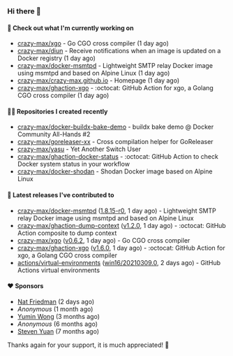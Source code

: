 ### Hi there 👋

#### 👷 Check out what I'm currently working on

- [crazy-max/xgo](https://github.com/crazy-max/xgo) - Go CGO cross compiler (1 day ago)
- [crazy-max/diun](https://github.com/crazy-max/diun) - Receive notifications when an image is updated on a Docker registry (1 day ago)
- [crazy-max/docker-msmtpd](https://github.com/crazy-max/docker-msmtpd) - Lightweight SMTP relay Docker image using msmtpd and based on Alpine Linux (1 day ago)
- [crazy-max/crazy-max.github.io](https://github.com/crazy-max/crazy-max.github.io) - Homepage (1 day ago)
- [crazy-max/ghaction-xgo](https://github.com/crazy-max/ghaction-xgo) - :octocat: GitHub Action for xgo, a Golang CGO cross compiler (1 day ago)

#### 👨‍💻 Repositories I created recently

- [crazy-max/docker-buildx-bake-demo](https://github.com/crazy-max/docker-buildx-bake-demo) - buildx bake demo @ Docker Community All-Hands #2
- [crazy-max/goreleaser-xx](https://github.com/crazy-max/goreleaser-xx) - Cross compilation helper for GoReleaser
- [crazy-max/yasu](https://github.com/crazy-max/yasu) - Yet Another Switch User
- [crazy-max/ghaction-docker-status](https://github.com/crazy-max/ghaction-docker-status) - :octocat: GitHub Action to check Docker system status in your workflow
- [crazy-max/docker-shodan](https://github.com/crazy-max/docker-shodan) - Shodan Docker image based on Alpine Linux

#### 🚀 Latest releases I've contributed to

- [crazy-max/docker-msmtpd](https://github.com/crazy-max/docker-msmtpd) ([1.8.15-r0](https://github.com/crazy-max/docker-msmtpd/releases/tag/1.8.15-r0), 1 day ago) - Lightweight SMTP relay Docker image using msmtpd and based on Alpine Linux
- [crazy-max/ghaction-dump-context](https://github.com/crazy-max/ghaction-dump-context) ([v1.2.0](https://github.com/crazy-max/ghaction-dump-context/releases/tag/v1.2.0), 1 day ago) - :octocat: GitHub Action composite to dump context
- [crazy-max/xgo](https://github.com/crazy-max/xgo) ([v0.6.2](https://github.com/crazy-max/xgo/releases/tag/v0.6.2), 1 day ago) - Go CGO cross compiler
- [crazy-max/ghaction-xgo](https://github.com/crazy-max/ghaction-xgo) ([v1.6.0](https://github.com/crazy-max/ghaction-xgo/releases/tag/v1.6.0), 1 day ago) - :octocat: GitHub Action for xgo, a Golang CGO cross compiler
- [actions/virtual-environments](https://github.com/actions/virtual-environments) ([win16/20210309.0](https://github.com/actions/virtual-environments/releases/tag/win16%2F20210309.0), 2 days ago) - GitHub Actions virtual environments

#### ❤️ Sponsors
- [Nat Friedman](https://github.com/nat) (2 days ago)
- _Anonymous_ (1 month ago)
- [Yumin Wong](https://github.com/itsbagpack) (3 months ago)
- _Anonymous_ (6 months ago)
- [Steven Yuan](https://github.com/syuan100) (7 months ago)

Thanks again for your support, it is much appreciated! 🙏
